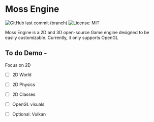 # Moss Engine
![GitHub last commit (branch)](https://img.shields.io/github/last-commit/TxbiG/MossEngine?style=flat&color=578B34)
![License: MIT](https://img.shields.io/badge/License-MIT-578B34)

Moss Engine is a 2D and 3D open-source Game engine designed to be easily customizable. Currently, it only supports OpenGL

## To do Demo - 
Focus on 2D
- [ ] 2D World
- [ ] 2D Physics
- [ ] 2D Classes
- [ ] OpenGL visuals

- [ ] Optional: Vulkan
